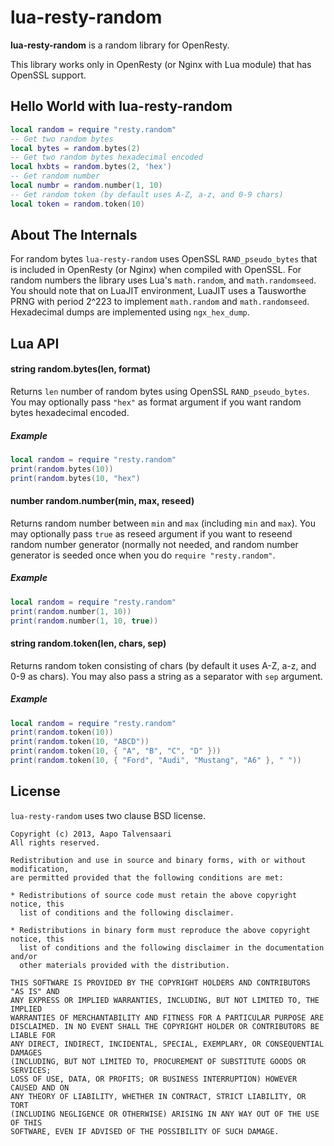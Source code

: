 lua-resty-random
================

**lua-resty-random** is a random library for OpenResty.

This library works only in OpenResty (or Nginx with Lua module) that has OpenSSL support.

## Hello World with lua-resty-random

```lua
local random = require "resty.random"
-- Get two random bytes
local bytes = random.bytes(2)
-- Get two random bytes hexadecimal encoded
local hxbts = random.bytes(2, 'hex')
-- Get random number
local numbr = random.number(1, 10)
-- Get random token (by default uses A-Z, a-z, and 0-9 chars)
local token = random.token(10)
```

## About The Internals

For random bytes `lua-resty-random` uses OpenSSL `RAND_pseudo_bytes` that is included in OpenResty (or Nginx) when compiled with OpenSSL. For random numbers the library uses Lua's `math.random`, and `math.randomseed`. You should note that on LuaJIT environment, LuaJIT uses a Tausworthe PRNG with period 2^223 to implement `math.random` and `math.randomseed`. Hexadecimal dumps are implemented using `ngx_hex_dump`.

## Lua API
#### string random.bytes(len, format)

Returns `len` number of random bytes using OpenSSL `RAND_pseudo_bytes`. You may optionally pass `"hex"` as format argument if you want random bytes hexadecimal encoded.

##### Example

```lua
local random = require "resty.random"
print(random.bytes(10))
print(random.bytes(10, "hex")
```

#### number random.number(min, max, reseed)

Returns random number between `min` and `max` (including `min` and `max`). You may optionally pass `true` as reseed argument if you want to reseend random number generator (normally not needed, and random number generator is seeded once when you do `require "resty.random"`.

##### Example

```lua
local random = require "resty.random"
print(random.number(1, 10))
print(random.number(1, 10, true))
```

#### string random.token(len, chars, sep)

Returns random token consisting of chars (by default it uses A-Z, a-z, and 0-9 as chars). You may also pass a string as a separator with `sep` argument.

##### Example

```lua
local random = require "resty.random"
print(random.token(10))
print(random.token(10, "ABCD"))
print(random.token(10, { "A", "B", "C", "D" }))
print(random.token(10, { "Ford", "Audi", "Mustang", "A6" }, " "))
```

## License

`lua-resty-random` uses two clause BSD license.

```
Copyright (c) 2013, Aapo Talvensaari
All rights reserved.

Redistribution and use in source and binary forms, with or without modification,
are permitted provided that the following conditions are met:

* Redistributions of source code must retain the above copyright notice, this
  list of conditions and the following disclaimer.

* Redistributions in binary form must reproduce the above copyright notice, this
  list of conditions and the following disclaimer in the documentation and/or
  other materials provided with the distribution.

THIS SOFTWARE IS PROVIDED BY THE COPYRIGHT HOLDERS AND CONTRIBUTORS "AS IS" AND
ANY EXPRESS OR IMPLIED WARRANTIES, INCLUDING, BUT NOT LIMITED TO, THE IMPLIED
WARRANTIES OF MERCHANTABILITY AND FITNESS FOR A PARTICULAR PURPOSE ARE
DISCLAIMED. IN NO EVENT SHALL THE COPYRIGHT HOLDER OR CONTRIBUTORS BE LIABLE FOR
ANY DIRECT, INDIRECT, INCIDENTAL, SPECIAL, EXEMPLARY, OR CONSEQUENTIAL DAMAGES
(INCLUDING, BUT NOT LIMITED TO, PROCUREMENT OF SUBSTITUTE GOODS OR SERVICES;
LOSS OF USE, DATA, OR PROFITS; OR BUSINESS INTERRUPTION) HOWEVER CAUSED AND ON
ANY THEORY OF LIABILITY, WHETHER IN CONTRACT, STRICT LIABILITY, OR TORT
(INCLUDING NEGLIGENCE OR OTHERWISE) ARISING IN ANY WAY OUT OF THE USE OF THIS
SOFTWARE, EVEN IF ADVISED OF THE POSSIBILITY OF SUCH DAMAGE.
```
